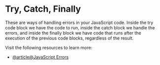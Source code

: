 # Try, Catch, Finally

These are ways of handling errors in your JavaScript code. Inside the try code block we have the code to run, inside the catch block we handle the errors, and inside the finally block we have code that runs after the execution of the previous code blocks, regardless of the result.

Visit the following resources to learn more:

- [@article@JavaScript Errors](https://www.w3schools.com/js/js_errors.asp)
